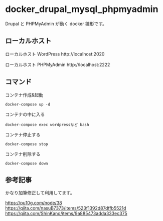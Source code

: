 <!-- @format -->

# docker_drupal_mysql_phpmyadmin

Drupal と PHPMyAdmin が動く docker 雛形です。

## ローカルホスト

ローカルホスト WordPress
http://localhost:2020

ローカルホスト PHPMyAdmin
http://localhost:2222

## コマンド

コンテナ作成&起動

```
docker-compose up -d
```

コンテナの中に入る

```
docker-compose exec wordpressなど bash
```

コンテナ停止する

```
docker-compose stop
```

コンテナ削除する

```
docker-compose down
```

## 参考記事

かなり加筆修正して利用してます。

https://pu10g.com/node/38
https://qiita.com/nasuB7373/items/523f1392d87dffb5521d
https://qiita.com/ShinKano/items/9a885473adda333ec375
